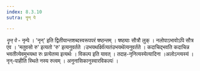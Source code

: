 ```yaml
---
index: 8.3.10
sutra: नॄन् पे

---
```

_नॄन् पे_ - नृन्पे । 'नृन्' इति द्वितीयान्तशब्दस्वरूपपरं षष्ठन्तम् । षष्ठ्याः सौत्रौ लुक् । नलोपाऽभावोऽपि सौत्र एव । 'मतुवसो रु' इत्यतो 'रु' इत्यनुवर्तते ।उभयथर्क्ष्वि॑त्यतंउभयथे॑त्यनुवर्तते । कदाचिद्भवति कदाचिन्न भवतीत्येवमुभयथा रुः प्रत्येतव्य इत्यर्थः । विकल्प इति यावत् । तदाह-नृनित्यस्येत्यादिना ।अलोऽन्त्यस्य॑ । नृन्-पाहीति स्थिते नस्य रुत्वम् । अनुनासिकानुस्वारविकल्पः॑ ।
